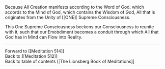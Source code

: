 Because All Creation manifests according to the Word of God, which accords to the Mind of God, which contains the Wisdom of God, All that is originates from the Unity of [[ONE]] Supreme Consciousness. 

This One Supreme Consciousness beckons our Consciousness to reunite with it, such that our Emobdiment becomes a conduit through which All that God has in Mind can Flow into Reality. 

___

Forward to [[Meditation 514]]  
Back to [[Meditation 512]]  
Back to table of contents [[The Lionsberg Book of Meditations]]  